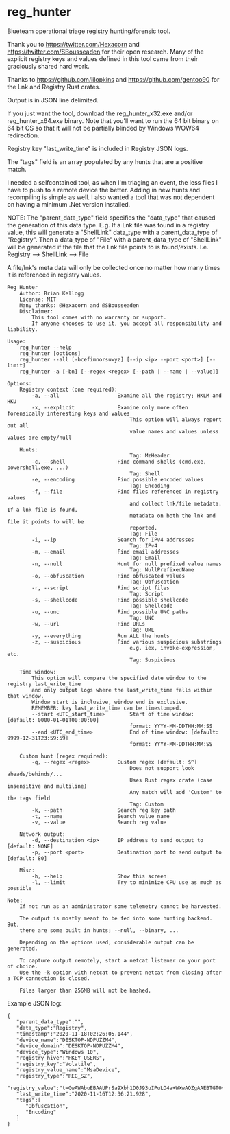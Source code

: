# reg_hunter
Blueteam operational triage registry hunting/forensic tool.

Thank you to https://twitter.com/Hexacorn and https://twitter.com/SBousseaden for their open research. Many of the explicit registry keys and values defined in this tool came from their graciously shared hard work.

Thanks to https://github.com/lilopkins and https://github.com/gentoo90 for the Lnk and Registry Rust crates.

Output is in JSON line delimited.

If you just want the tool, download the reg_hunter_x32.exe and/or reg_hunter_x64.exe binary. Note that you'll want to run the 64 bit binary on 64 bit OS so that it will not be partially blinded by Windows WOW64 redirection.

Registry key "last_write_time" is included in Registry JSON logs.

The "tags" field is an array populated by any hunts that are a positive match.

I needed a selfcontained tool, as when I'm triaging an event, the less files I have to push to a remote device the better. Adding in new hunts and recompiling is simple as well. I also wanted a tool that was not dependent on having a minimum .Net version installed.

NOTE: The "parent_data_type" field specifies the "data_type" that caused the generation of this data type. E.g. If a Lnk file was found in a registry value, this will generate a "ShellLink" data_type with a parent_data_type of "Registry". Then a data_type of "File" with a parent_data_type of "ShellLink" will be generated if the file that the Lnk file points to is found/exists. I.e. Registry --> ShellLink --> File

A file/lnk's meta data will only be collected once no matter how many times it is referenced in registry values.

```
Reg Hunter
    Author: Brian Kellogg
    License: MIT
    Many thanks: @Hexacorn and @SBousseaden
    Disclaimer:
        This tool comes with no warranty or support.
        If anyone chooses to use it, you accept all responsibility and liability.

Usage:
    reg_hunter --help
    reg_hunter [options]
    reg_hunter --all [-bcefimnorsuwyz] [--ip <ip> --port <port>] [--limit]
    reg_hunter -a [-bn] [--regex <regex> [--path | --name | --value]]

Options:
    Registry context (one required):
        -a, --all                   Examine all the registry; HKLM and HKU
        -x, --explicit              Examine only more often forensically interesting keys and values
                                        This option will always report out all
                                        value names and values unless values are empty/null

    Hunts:
                                        Tag: MzHeader
        -c, --shell                 Find command shells (cmd.exe, powershell.exe, ...)
                                        Tag: Shell
        -e, --encoding              Find possible encoded values
                                        Tag: Encoding
        -f, --file                  Find files referenced in registry values
                                        and collect lnk/file metadata. If a lnk file is found,
                                        metadata on both the lnk and file it points to will be
                                        reported.
                                        Tag: File
        -i, --ip                    Search for IPv4 addresses
                                        Tag: IPv4
        -m, --email                 Find email addresses
                                        Tag: Email
        -n, --null                  Hunt for null prefixed value names
                                        Tag: NullPrefixedName
        -o, --obfuscation           Find obfuscated values
                                        Tag: Obfuscation
        -r, --script                Find script files
                                        Tag: Script
        -s, --shellcode             Find possible shellcode
                                        Tag: Shellcode
        -u, --unc                   Find possible UNC paths
                                        Tag: UNC
        -w, --url                   Find URLs
                                        Tag: URL
        -y, --everything            Run ALL the hunts
        -z, --suspicious            Find various suspicious substrings
                                        e.g. iex, invoke-expression, etc.
                                        Tag: Suspicious

    Time window:
        This option will compare the specified date window to the registry last_write_time
        and only output logs where the last_write_time falls within that window.
        Window start is inclusive, window end is exclusive.
        REMEMBER: key last_write_time can be timestomped.
        --start <UTC_start_time>        Start of time window: [default: 0000-01-01T00:00:00]
                                        format: YYYY-MM-DDTHH:MM:SS
        --end <UTC_end_time>            End of time window: [default: 9999-12-31T23:59:59]
                                        format: YYYY-MM-DDTHH:MM:SS

    Custom hunt (regex required):
        -q, --regex <regex>         Custom regex [default: $^]
                                        Does not support look aheads/behinds/...
                                        Uses Rust regex crate (case insensitive and multiline)
                                        Any match will add 'Custom' to the tags field
                                        Tag: Custom
        -k, --path                  Search reg key path
        -t, --name                  Search value name
        -v, --value                 Search reg value

    Network output:
        -d, --destination <ip>      IP address to send output to [default: NONE]
        -p, --port <port>           Destination port to send output to [default: 80]

    Misc:
        -h, --help                  Show this screen
        -l, --limit                 Try to minimize CPU use as much as possible

Note:
    If not run as an administrator some telemetry cannot be harvested.

    The output is mostly meant to be fed into some hunting backend. But,
    there are some built in hunts; --null, --binary, ...

    Depending on the options used, considerable output can be generated.

    To capture output remotely, start a netcat listener on your port of choice.
    Use the -k option with netcat to prevent netcat from closing after a TCP connection is closed.

    Files larger than 256MB will not be hashed.
```


Example JSON log:
```
{
   "parent_data_type":"",
   "data_type":"Registry",
   "timestamp":"2020-11-18T02:26:05.144",
   "device_name":"DESKTOP-NDPUZZM4",
   "device_domain":"DESKTOP-NDPUZZM4",
   "device_type":"Windows 10",
   "registry_hive":"HKEY_USERS",
   "registry_key":"Volatile",
   "registry_value_name":"MsaDevice",
   "registry_type":"REG_SZ",
   "registry_value":"t=GwAWAbuEBAAUPrSa9Xbh1D0J93uIPuLO4a+WXwAOZgAAEBTGT0K0Z4Yb1yQ+kp9BEdHgANLuAcfHOSjYFFBzGrBrLhP7Tn42DVLHomaP99kfluqc6pesVhV/Pwr486/KC0rhecROAWOfhfLOeIzcCP3ac+7Gd39nLfE3i0XBqwixziztwygu+xEFSlxrHSRLu0Rl1YWZ4rasrpcX+r43oj6PLzuVWtCkwq+mcFMKhjdC9394PnyoO4hh0oPxt9Gk3JZN784wc6D3AKMT8nntlvzhsBpN+nedTBBTzDmqDh3KiZCgGQTghwy/qXV4/wIg/2Hu1XXbe2f1EbymQeQ1+flMSoIzD15JRNDXITeFWljFcGwE=&p=",
   "last_write_time":"2020-11-16T12:36:21.928",
   "tags":[
      "Obfuscation",
      "Encoding"
   ]
}
```
